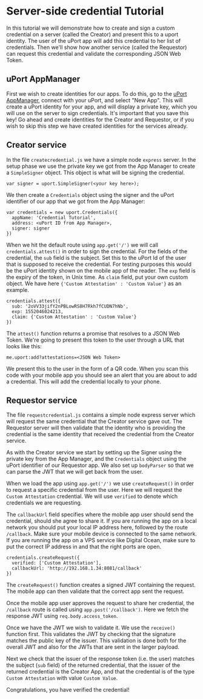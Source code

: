# Server-side credential Tutorial

In this tutorial we will demonstrate how to create and sign a custom credential on a server (called the Creator) and present this to a uport identity. The user of the uPort app will add this credential to her list of credentials. Then we'll show how another service (called the Requestor) can request this credential and validate the corresponding JSON Web Token.

## uPort AppManager

First we wish to create identities for our apps. To do this, go to the [uPort AppManager](https://appmanager.uport.space), connect with your uPort, and select "New App". This will create a uPort identity for your app, and will display a private key, which you will use on the server to sign credentials. It's important that you save this key! Go ahead and create identities for the Creator and Requestor, or if you wish to skip this step we have created identities for the services already.

## Creator service

In the file `createcredential.js` we have a simple node `express` server. In the setup phase we use the private key we got from the App Manager to create a `SimpleSigner` object. This object is what will be signing the credential.

```
var signer = uport.SimpleSigner(<your key here>);
```

We then create a `Credentials` object using the signer and the uPort identifier of our app that we got from the App Manager:

```
var credentials = new uport.Credentials({
  appName: 'Credential Tutorial',
  address: <uPort ID from App Manager>,
  signer: signer
})
```

When we hit the default route using `app.get('/')` we will call `credentials.attest()` in order to sign the credential. For the fields of the credential, the `sub` field is the subject. Set this to the uPort Id of the user that is supposed to receive the credential. For testing purposes this would be the uPort identity shown on the mobile app of the reader. The `exp` field is the expiry of the token, in Unix time. As `claim` field, put your own custom object. We have here `{'Custom Attestation' : 'Custom Value'}` as an example.

```
credentials.attest({
  sub: '2oVV33jifY2nPBLowRS8H7Rkh7fCUDN7hNb',
  exp: 1552046024213,
  claim: {'Custom Attestation' : 'Custom Value'}
})
```

The `attest()` function returns a promise that resolves to a JSON Web Token. We're going to present this token to the user through a URL that looks like this:

```
me.uport:add?attestations=<JSON Web Token>
```

We present this to the user in the form of a QR code. When you scan this code with your mobile app you should see an alert that you are about to add a credential. This will add the credential locally to your phone.

## Requestor service

The file `requestcredential.js` contains a simple node express server which will request the same credential that the Creator service gave out. The Requestor server will then validate that the identity who is providing the credential is the same identity that received the credential from the Creator service.

As with the Creator service we start by setting up the Signer using the private key from the App Manager, and the `Credentials` object using the uPort identifier of our Requestor app. We also set up `bodyParser` so that we can parse the JWT that we will get back from the user.

When we load the app using `app.get('/')` we use `createRequest()` in order to request a specific credential from the user. Here we will request the `Custom Attestation` credential. We will use `verified` to denote which credentials we are requesting.

The `callbackUrl` field specifies where the mobile app user should send the credential, should she agree to share it. If you are running the app on a local network you should put your local IP address here, followed by the route `/callback`. Make sure your mobile device is connected to the same network. If you are running the app on a VPS service like Digital Ocean, make sure to put the correct IP address in and that the right ports are open.

```
credentials.createRequest({
  verified: ['Custom Attestation'],
  callbackUrl: 'http://192.168.1.34:8081/callback'
})
```

The `createRequest()` function creates a signed JWT containing the request. The mobile app can then validate that the correct app sent the request.

Once the mobile app user approves the request to share her credential, the `/callback` route is called using `app.post('/callback')`. Here we fetch the response JWT using `req.body.access_token`.

Once we have the JWT we wish to validate it. We use the `receive()` function first. This validates the JWT by checking that the signature matches the public key of the issuer. This validation is done both for the overall JWT and also for the JWTs that are sent in the larger payload.

Next we check that the issuer of the response token (i.e. the user) matches the subject (`sub` field) of the returned credential, that the issuer of the returned credential is the Creator App, and that the credential is of the type `Custom Attestation` with value `Custom Value`.

Congratulations, you have verified the credential!
